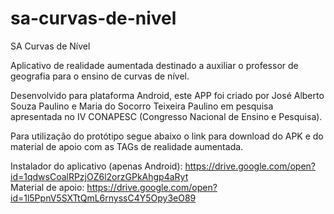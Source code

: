 # sa-curvas-de-nivel
SA Curvas de Nível

Aplicativo de realidade aumentada destinado a auxiliar o professor de geografia para o ensino de curvas de nível. 

Desenvolvido para plataforma Android, este APP foi criado por José Alberto Souza Paulino e Maria do Socorro Teixeira Paulino em pesquisa apresentada no IV CONAPESC (Congresso Nacional de Ensino e Pesquisa).

Para utilização do protótipo segue abaixo o link para download do APK e do material de apoio com as TAGs de realidade aumentada.

Instalador do aplicativo (apenas Android): https://drive.google.com/open?id=1qdwsCoalRPzjOZ6l2orzGPkAhgp4aRyt \
Material de apoio: https://drive.google.com/open?id=1l5PpnV5SXTtQmL6rnyssC4Y5Opy3eO89
